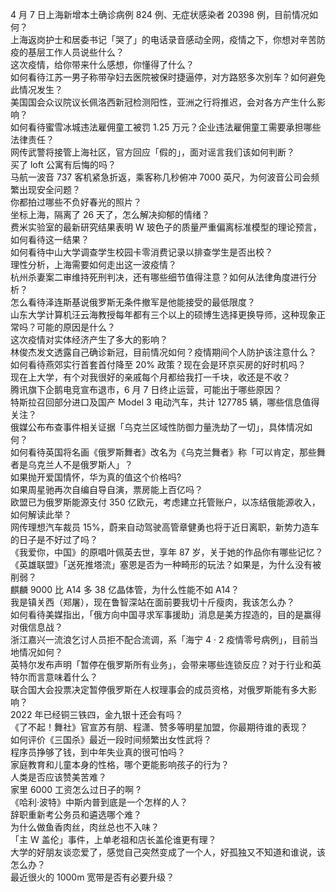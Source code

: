 4 月 7 日上海新增本土确诊病例 824 例、无症状感染者 20398 例，目前情况如何？  
上海返岗护士和居委书记「哭了」的电话录音感动全网，疫情之下，你想对辛苦防疫的基层工作人员说些什么？  
这次疫情，给你带来什么感想，你懂得了什么？  
如何看待江苏一男子称带孕妇去医院被保时捷逼停，对方路怒多次别车？如何避免此情况发生？  
美国国会众议院议长佩洛西新冠检测阳性，亚洲之行将推迟，会对各方产生什么影响？  
如何看待蜜雪冰城违法雇佣童工被罚 1.25 万元？企业违法雇佣童工需要承担哪些法律责任？  
网传武警将接管上海社区，官方回应「假的」，面对谣言我们该如何判断？  
买了 loft 公寓有后悔的吗？  
马航一波音 737 客机紧急折返，乘客称几秒俯冲 7000 英尺，为何波音公司会频繁出现安全问题？  
你都拍过哪些不负好春光的照片？  
坐标上海，隔离了 26 天了，怎么解决抑郁的情绪？  
费米实验室的最新研究结果表明 W 玻色子的质量严重偏离标准模型的理论预言，如何看待这一结果？  
如何看待中山大学调查学生校园卡零消费记录以排查学生是否出校？  
理性分析，上海需要如何走出这一波疫情？  
杭州杀妻案二审维持死刑判决，还有哪些细节值得注意？如何从法律角度进行分析？  
怎么看待泽连斯基说俄罗斯无条件撤军是他能接受的最低限度？  
山东大学计算机汪云海教授每年都有三个以上的硕博生选择更换导师，这种现象正常吗？可能的原因是什么？  
这次疫情对实体经济产生了多大的影响？  
林俊杰发文透露自己确诊新冠，目前情况如何？疫情期间个人防护该注意什么？  
如何看待燕郊实行首套首付降至 20% 政策？现在会是环京买房的好时机吗？  
现在上大学，有个对我很好的亲戚每个月都给我打一千块，收还是不收？  
腾讯旗下企鹅电竞宣布退市，6 月 7 日终止运营，可能出于哪些原因？  
特斯拉召回部分进口及国产 Model 3 电动汽车，共计 127785 辆，哪些信息值得关注？  
俄媒公布布查事件相关证据「乌克兰区域性防御力量洗劫了一切」，具体情况如何？  
如何看待英国将名画《俄罗斯舞者》改名为《乌克兰舞者》称「可以肯定，那些舞者是乌克兰人不是俄罗斯人」？  
如果抛开爱国情怀，华为真的值这个价格吗?  
如果周星驰再次自编自导自演，票房能上百亿吗？  
欧盟已为俄罗斯能源支付 350 亿欧元，考虑建立托管账户，以冻结俄能源收入，如何解读此举？  
网传理想汽车裁员 15%，蔚来自动驾驶高管章健勇也将于近日离职，新势力造车的日子是不好过了吗？  
《我爱你，中国》的原唱叶佩英去世，享年 87 岁，关于她的作品你有哪些记忆？  
《英雄联盟》「送死推塔流」塞恩是否为一种畸形的玩法？如果是，为什么没有被削弱？  
麒麟 9000 比 A14 多 38 亿晶体管，为什么性能不如 A14？  
我是镇关西（郑屠），现在鲁智深站在面前要我切十斤瘦肉，我该怎么办？  
如何看待美媒指出，「俄方向中国寻求军事援助」消息是美方捏造的，目的是赢得对俄信息战？  
浙江嘉兴一流浪乞讨人员拒不配合流调，系「海宁 4 · 2 疫情零号病例」，目前当地情况如何？  
英特尔发布声明「暂停在俄罗斯所有业务」，会带来哪些连锁反应？对于行业和英特尔而言意味着什么？  
联合国大会投票决定暂停俄罗斯在人权理事会的成员资格，对俄罗斯能有多大影响？  
2022 年已经铜三铁四，金九银十还会有吗？  
《了不起！舞社》官宣苏有朋、程潇、赞多等明星加盟，你最期待谁的表现？  
如何评价《三国杀》最近一段时间频繁出女性武将？  
程序员挣够了钱，到中年失业真的很可怕吗？  
家庭教育和儿童本身的性格，哪个更能影响孩子的行为？  
人类是否应该赞美苦难？  
家里 6000 工资怎么过日子的啊 ?  
《哈利·波特》中斯内普到底是一个怎样的人？  
辞职重新考公务员和遴选哪个难？  
为什么做鱼香肉丝，肉丝总也不入味？  
「主 W 盖伦」事件，上单老祖和店长盖伦谁更有理？  
大学的好朋友谈恋爱了，感觉自己突然变成了一个人，好孤独又不知道和谁说，该怎么办？  
最近很火的 1000m 宽带是否有必要升级？  
